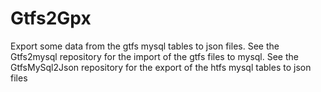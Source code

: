 # Gtfs2Gpx

Export some data from the gtfs mysql tables to json files.
See the Gtfs2mysql repository for the import of the gtfs files to mysql.
See the GtfsMySql2Json repository for the export of the htfs mysql tables to json files

